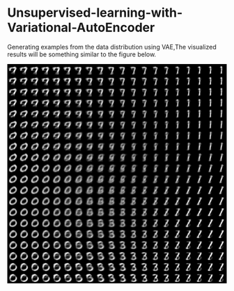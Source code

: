 # Unsupervised-learning-with-Variational-AutoEncoder
Generating examples from the data distribution using VAE,The visualized results will be something similar to the figure below.




![image](http://github.com/hjw1993/Unsupervised-learning-with-Variational-AutoEncoder/raw/master/VAE/latent_space.png)
